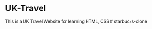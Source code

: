 # UK-Travel
This is a UK Travel Website for learning HTML, CSS
#   s t a r b u c k s - c l o n e  
 